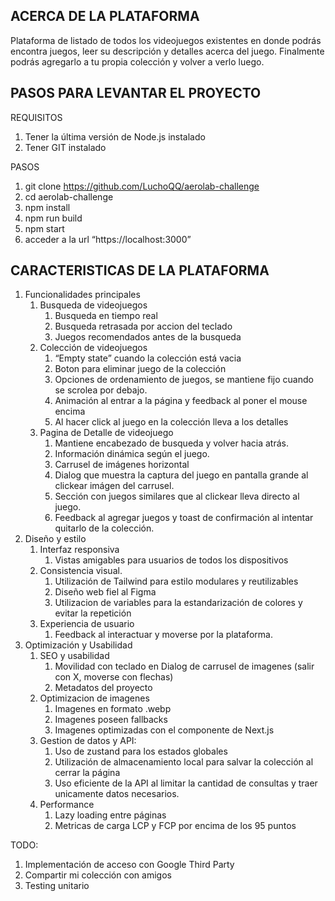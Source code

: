 ## ACERCA DE LA PLATAFORMA

Plataforma de listado de todos los videojuegos existentes en donde podrás encontra juegos, leer su descripción y detalles acerca del juego. Finalmente podrás agregarlo a tu propia colección y volver a verlo luego.


## PASOS PARA LEVANTAR EL PROYECTO

REQUISITOS

1. Tener la última versión de Node.js instalado
2. Tener GIT instalado

PASOS

1. git clone https://github.com/LuchoQQ/aerolab-challenge
2. cd aerolab-challenge
3. npm install
4. npm run build
5. npm start
6. acceder a la url “https://localhost:3000”


## CARACTERISTICAS DE LA PLATAFORMA

1. Funcionalidades principales
    1. Busqueda de videojuegos
        1. Busqueda en tiempo real
        2. Busqueda retrasada por accion del teclado
        3. Juegos recomendados antes de la busqueda
    2. Colección de videojuegos
        1. “Empty state” cuando la colección está vacia
        2. Boton para eliminar juego de la colección
        3. Opciones de ordenamiento de juegos, se mantiene fijo cuando se scrolea por debajo. 
        4. Animación al entrar a la página y feedback al poner el mouse encima
        5. Al hacer click al juego en la colección lleva a los detalles 
    3. Pagina de Detalle de videojuego
        1. Mantiene encabezado de busqueda y volver hacia atrás.
        2. Información dinámica según el juego.
        3. Carrusel de imágenes horizontal
        4. Dialog que muestra la captura del juego en pantalla grande al clickear imágen del carrusel.
        5. Sección con juegos similares que al clickear lleva directo al juego.
        6. Feedback al agregar juegos y toast de confirmación al intentar quitarlo de la colección.
2. Diseño y estilo
    1. Interfaz responsiva
        1. Vistas amigables para usuarios de todos los dispositivos
    2. Consistencia visual.
        1. Utilización de Tailwind para estilo modulares y reutilizables
        2. Diseño web fiel al Figma
        3. Utilizacion de variables para la estandarización de colores y evitar la repetición
    3. Experiencia de usuario
        1. Feedback al interactuar y moverse por la plataforma.
3. Optimización y Usabilidad
    1. SEO y usabilidad
        1. Movilidad con teclado en Dialog de carrusel de imagenes (salir con X, moverse con flechas)
        2. Metadatos del proyecto
    2. Optimizacion de imagenes
        1. Imagenes en formato .webp
        2. Imagenes poseen fallbacks
        3. Imagenes optimizadas con el componente de Next.js
    3. Gestion de datos y API:
        1. Uso de zustand para los estados globales
        2. Utilización de almacenamiento local para salvar la colección al cerrar la página
        3. Uso eficiente de la API al limitar la cantidad de consultas y traer unicamente datos necesarios.
    4. Performance
        1. Lazy loading entre páginas
        2. Metricas de carga LCP y FCP por encima de los 95 puntos

TODO:

1. Implementación de acceso con Google Third Party
2. Compartir mi colección con amigos
3. Testing unitario
